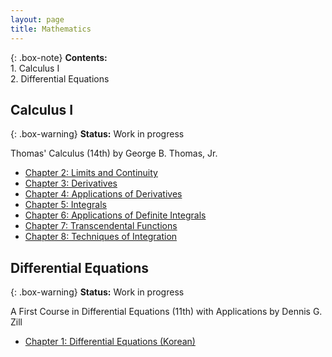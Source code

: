 ```yaml
---
layout: page
title: Mathematics
---
```


{: .box-note}
**Contents:** 
<br/>1. Calculus I
<br/>2. Differential Equations

## Calculus I

{: .box-warning}
**Status:** Work in progress

Thomas' Calculus (14th) by George B. Thomas, Jr.

* [Chapter 2: Limits and Continuity](/resources/mathematics/Calculus_I/CALC1-2.pdf)
* [Chapter 3: Derivatives](/resources/mathematics/Calculus_I/CALC1-3.pdf)
* [Chapter 4: Applications of Derivatives](/resources/mathematics/Calculus_I/CALC1-4.pdf)
* [Chapter 5: Integrals](/resources/mathematics/Calculus_I/CALC1-5.pdf)
* [Chapter 6: Applications of Definite Integrals](/resources/mathematics/Calculus_I/CALC1-6.pdf)
* [Chapter 7: Transcendental Functions](/resources/mathematics/Calculus_I/CALC1-7.pdf)
* [Chapter 8: Techniques of Integration](/resources/mathematics/Calculus_I/CALC1-8.pdf)

## Differential Equations

{: .box-warning}
**Status:** Work in progress

A First Course in Differential Equations (11th) with Applications by Dennis G. Zill

* [Chapter 1: Differential Equations (Korean)](/resources/mathematics/DE/DE-1.pdf)

